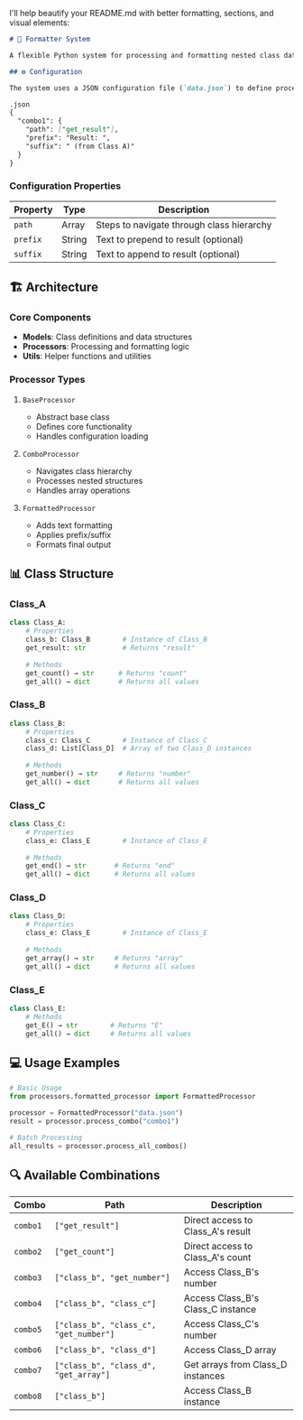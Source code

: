 I'll help beautify your README.md with better formatting, sections, and visual elements:

````markdown:c:\Users\3246786\Codes\formatter\README.md
# 🔧 Formatter System

A flexible Python system for processing and formatting nested class data with configurable paths and formatting options.

## ⚙️ Configuration

The system uses a JSON configuration file (`data.json`) to define processing combinations:

.json
{
  "combo1": {
    "path": ["get_result"],
    "prefix": "Result: ",
    "suffix": " (from Class A)"
  }
}
````

### Configuration Properties

| Property | Type   | Description                               |
| -------- | ------ | ----------------------------------------- |
| `path`   | Array  | Steps to navigate through class hierarchy |
| `prefix` | String | Text to prepend to result (optional)      |
| `suffix` | String | Text to append to result (optional)       |

## 🏗️ Architecture

### Core Components

- **Models**: Class definitions and data structures
- **Processors**: Processing and formatting logic
- **Utils**: Helper functions and utilities

### Processor Types

1. `BaseProcessor`

   - Abstract base class
   - Defines core functionality
   - Handles configuration loading

2. `ComboProcessor`

   - Navigates class hierarchy
   - Processes nested structures
   - Handles array operations

3. `FormattedProcessor`
   - Adds text formatting
   - Applies prefix/suffix
   - Formats final output

## 📊 Class Structure

### Class_A
```python
class Class_A:
    # Properties
    class_b: Class_B        # Instance of Class_B
    get_result: str         # Returns "result"
    
    # Methods
    get_count() → str      # Returns "count"
    get_all() → dict       # Returns all values
```

### Class_B
```python
class Class_B:
    # Properties
    class_c: Class_C        # Instance of Class_C
    class_d: List[Class_D]  # Array of two Class_D instances
    
    # Methods
    get_number() → str     # Returns "number"
    get_all() → dict       # Returns all values
```

### Class_C
```python
class Class_C:
    # Properties
    class_e: Class_E        # Instance of Class_E
    
    # Methods
    get_end() → str       # Returns "end"
    get_all() → dict      # Returns all values
```

### Class_D
```python
class Class_D:
    # Properties
    class_e: Class_E        # Instance of Class_E
    
    # Methods
    get_array() → str     # Returns "array"
    get_all() → dict      # Returns all values
```

### Class_E
```python
class Class_E:
    # Methods
    get_E() → str        # Returns "E"
    get_all() → dict     # Returns all values
```

## 💻 Usage Examples

```python
# Basic Usage
from processors.formatted_processor import FormattedProcessor

processor = FormattedProcessor("data.json")
result = processor.process_combo("combo1")

# Batch Processing
all_results = processor.process_all_combos()
```

## 🔍 Available Combinations

| Combo    | Path                                   | Description                       |
| -------- | -------------------------------------- | --------------------------------- |
| `combo1` | `["get_result"]`                       | Direct access to Class_A's result |
| `combo2` | `["get_count"]`                        | Direct access to Class_A's count  |
| `combo3` | `["class_b", "get_number"]`            | Access Class_B's number           |
| `combo4` | `["class_b", "class_c"]`               | Access Class_B's Class_C instance |
| `combo5` | `["class_b", "class_c", "get_number"]` | Access Class_C's number           |
| `combo6` | `["class_b", "class_d"]`               | Access Class_D array              |
| `combo7` | `["class_b", "class_d", "get_array"]`  | Get arrays from Class_D instances |
| `combo8` | `["class_b"]`                          | Access Class_B instance           |
